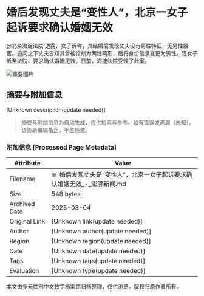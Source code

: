 # 婚后发现丈夫是“变性人”，北京一女子起诉要求确认婚姻无效

@北京海淀法院 透露，女子诉称，其结婚后发现丈夫没有男性特征，无男性器官。追问之下丈夫告知其曾被诊断为两性畸形，后将身份信息变更为男性。现女子诉至法院，要求确认婚姻无效。日前，海淀法院受理了此案。 ​​​​

![重要图片](http://image.thepaper.cn/www/image/5/774/381.jpg)
<!-- tcd_original_link https://m.thepaper.cn/newsDetail_forward_1693642?commTag=true -->


## 摘要与附加信息

<!-- tcd_abstract -->
[Unknown description(update needed)]
<!-- tcd_abstract_end -->

> 摘要与附加信息为自动生成，仅供检索与参考。如有错误或遗漏（未知），请协助编辑指正，不胜感激。

### 附加信息 [Processed Page Metadata]

| Attribute       | Value                                  |
|-----------------|----------------------------------------|
| Filename        | m_婚后发现丈夫是“变性人”，北京一女子起诉要求确认婚姻无效_-_澎湃新闻.md                             |
| Size            | 548 bytes                           |
| Archived Date   | 2025-03-04                             |
| Original Link   | [Unknown link(update needed)]                       |
| Author          | [Unknown author(update needed)]                               |
| Region          | [Unknown region(update needed)]                               |
| Date            | [Unknown date(update needed)]                                 |
| Tags            | [Unknown tags(update needed)]                                 |
| Evaluation            | [Unknown type(update needed)]                                 |
<!-- tcd_table_end -->

本文由多元性别中文数字档案馆归档整理，仅供浏览。版权归原作者所有。
